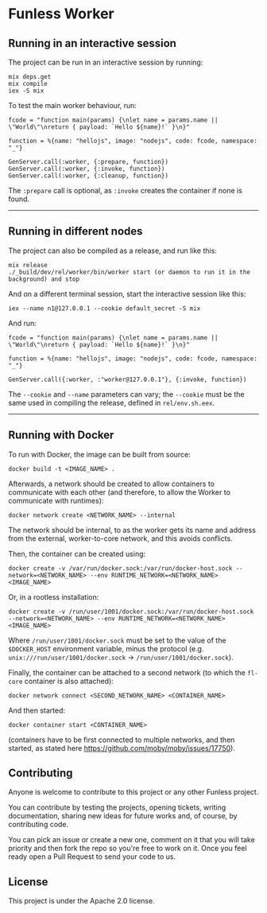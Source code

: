 <!--
  ~ Copyright 2022 Giuseppe De Palma, Matteo Trentin
  ~
  ~ Licensed under the Apache License, Version 2.0 (the "License");
  ~ you may not use this file except in compliance with the License.
  ~ You may obtain a copy of the License at
  ~
  ~ http://www.apache.org/licenses/LICENSE-2.0
  ~
  ~ Unless required by applicable law or agreed to in writing, software
  ~ distributed under the License is distributed on an "AS IS" BASIS,
  ~ WITHOUT WARRANTIES OR CONDITIONS OF ANY KIND, either express or implied.
  ~ See the License for the specific language governing permissions and
  ~ limitations under the License.
-->

# Funless Worker

## Running in an interactive session

The project can be run in an interactive session by running:
```
mix deps.get
mix compile
iex -S mix
```

To test the main worker behaviour, run:
```
fcode = "function main(params) {\nlet name = params.name || \"World\"\nreturn { payload: `Hello ${name}!` }\n}"

function = %{name: "hellojs", image: "nodejs", code: fcode, namespace: "_"}

GenServer.call(:worker, {:prepare, function})
GenServer.call(:worker, {:invoke, function})
GenServer.call(:worker, {:cleanup, function})
```

The `:prepare` call is optional, as `:invoke` creates the container if none is found.

___

## Running in different nodes

The project can also be compiled as a release, and run like this:
```
mix release
./_build/dev/rel/worker/bin/worker start (or daemon to run it in the background) and stop 
```

And on a different terminal session, start the interactive session like this:
```
iex --name n1@127.0.0.1 --cookie default_secret -S mix
```

And run:
```
fcode = "function main(params) {\nlet name = params.name || \"World\"\nreturn { payload: `Hello ${name}!` }\n}"

function = %{name: "hellojs", image: "nodejs", code: fcode, namespace: "_"}

GenServer.call({:worker, :"worker@127.0.0.1"}, {:invoke, function})
```

The `--cookie` and `--name` parameters can vary; the `--cookie` must be the same used in compiling the release, defined in `rel/env.sh.eex`.

___

## Running with Docker

To run with Docker, the image can be built from source:
```
docker build -t <IMAGE_NAME> .
```

Afterwards, a network should be created to allow containers to communicate with each other (and therefore, to allow the Worker to communicate with runtimes):
```
docker network create <NETWORK_NAME> --internal
```

The network should be internal, to as the worker gets its name and address from the external, worker-to-core network, and this avoids conflicts.


Then, the container can be created using:
```
docker create -v /var/run/docker.sock:/var/run/docker-host.sock --network=<NETWORK_NAME> --env RUNTIME_NETWORK=<NETWORK_NAME> <IMAGE_NAME>
```

Or, in a rootless installation:
```
docker create -v /run/user/1001/docker.sock:/var/run/docker-host.sock --network=<NETWORK_NAME> --env RUNTIME_NETWORK=<NETWORK_NAME> <IMAGE_NAME>
```

Where `/run/user/1001/docker.sock` must be set to the value of the `$DOCKER_HOST` environment variable, minus the protocol (e.g. `unix:///run/user/1001/docker.sock` -> `/run/user/1001/docker.sock`).

Finally, the container can be attached to a second network (to which the `fl-core` container is also attached):
```
docker network connect <SECOND_NETWORK_NAME> <CONTAINER_NAME>
```

And then started:
```
docker container start <CONTAINER_NAME>
```

(containers have to be first connected to multiple networks, and then started, as stated here https://github.com/moby/moby/issues/17750).

## Contributing
Anyone is welcome to contribute to this project or any other Funless project. 

You can contribute by testing the projects, opening tickets, writing documentation, sharing new ideas for future works and, of course, by contributing code. 

You can pick an issue or create a new one, comment on it that you will take priority and then fork the repo so you're free to work on it.
Once you feel ready open a Pull Request to send your code to us.

## License

This project is under the Apache 2.0 license.